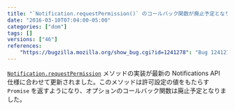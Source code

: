 ```yaml
---
title: "`Notification.requestPermission()` のコールバック関数が廃止予定となりました"
date: "2016-03-10T07:04:00-05:00"
categories: ["dom"]
tags: []
versions: ["46"]
references:
    "https://bugzilla.mozilla.org/show_bug.cgi?id=1241278": "Bug 1241278 - `Notification.requestPermission()` should return a promise"
---
```

[`Notification.requestPermission`](https://developer.mozilla.org/ja/docs/Web/API/Notification/requestPermission) メソッドの実装が最新の Notifications API 仕様に合わせて更新されました。このメソッドは許可設定の値をもたらす `Promise` を返すようになり、オプションのコールバック関数は廃止予定となりました。
